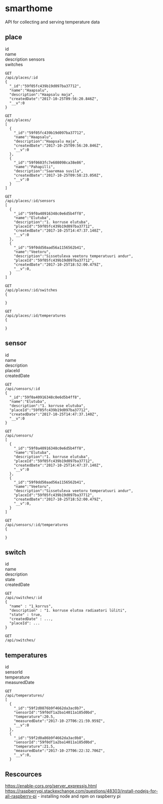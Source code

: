 # smarthome
API for collecting and serving temperature data

## place  
  id  
  name  
  description 
  sensors  
  switches  
  
```
GET
/api/places/:id
{
  "_id":"59f05fc439b19d097ba37712",
  "name":"Haapsalu",
  "description":"Haapsalu maja",
  "createdDate":"2017-10-25T09:56:20.846Z",
  "__v":0
}

GET
/api/places/
[
  {
    "_id":"59f05fc439b19d097ba37712",
    "name":"Haapsalu",
    "description":"Haapsalu maja",
    "createdDate":"2017-10-25T09:56:20.846Z",
    "__v":0
  },
  {
    "_id":"59f0603fc7e608098ca38e86",
    "name":"Pahapilli",
    "description":"Saaremaa suvila",
    "createdDate":"2017-10-25T09:58:23.050Z",
    "__v":0
  }
]

GET
/api/places/:id/sensors
[
  {
    "_id":"59f0a40916348c0e6d5b4ff8",
    "name":"Elutuba",
    "description":"1. korruse elutuba",
    "placeId":"59f05fc439b19d097ba37712",
    "createdDate":"2017-10-25T14:47:37.140Z",
    "__v":0  
  },
  {
    "_id":"59f0dd50aad56a1156562b41",
    "name":"Veetoru",
    "description":"Sissetuleva veetoru temperatuuri andur",
    "placeId":"59f05fc439b19d097ba37712",
    "createdDate":"2017-10-25T18:52:00.479Z",
    "__v":0,
  }
]

GET
/api/places/:id/switches
{
  
}

GET
/api/places/:id/temperatures
{
  
}

```
  
## sensor  
  id  
  name  
  description  
  placeId  
  createdDate  

```
GET
/api/sensors/:id
{
  "_id":"59f0a40916348c0e6d5b4ff8",
  "name":"Elutuba",
  "description":"1. korruse elutuba",
  "placeId":"59f05fc439b19d097ba37712",
  "createdDate":"2017-10-25T14:47:37.140Z",
  "__v":0  
}

GET
/api/sensors/
[
  {
    "_id":"59f0a40916348c0e6d5b4ff8",
    "name":"Elutuba",
    "description":"1. korruse elutuba",
    "placeId":"59f05fc439b19d097ba37712",
    "createdDate":"2017-10-25T14:47:37.140Z",
    "__v":0  
  },
  {
    "_id":"59f0dd50aad56a1156562b41",
    "name":"Veetoru",
    "description":"Sissetuleva veetoru temperatuuri andur",
    "placeId":"59f05fc439b19d097ba37712",
    "createdDate":"2017-10-25T18:52:00.479Z",
    "__v":0,
  }
]

GET
/api/sensors/:id/temperatures
{
  
}

```

## switch  
  id  
  name  
  description  
  state  
  createdDate  
  

```
GET
/api/switches/:id
{
  "name" : "1_korrus",
  "description" : "1. korruse elutoa radiaatori lüliti",
  "state" : true,
  "createdDate" : ...,
  "placeId": ...
}

GET
/api/switches/

```

## temperatures  
  id  
  sensorId  
  temperature  
  measuredDate    
  

```
GET
/api/temperatures/
[
  {
    "_id":"59f2d0876b9f4662da3ac0b7",
    "sensorId":"59f0df1a2ba14011a185d0bd",
    "temperature":20.5,
    "measuredDate":"2017-10-27T06:21:59.959Z",
    "__v":0
  },
  {
    "_id":"59f2d0a86b9f4662da3ac0b8",
    "sensorId":"59f0df1a2ba14011a185d0bd",
    "temperature":21.5,
    "measuredDate":"2017-10-27T06:22:32.706Z",
    "__v":0,
  }

```


## Rescources  
https://enable-cors.org/server_expressjs.html  
https://raspberrypi.stackexchange.com/questions/48303/install-nodejs-for-all-raspberry-pi - installing node and npm on raspberry pi  

